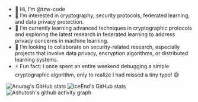 - 👋 Hi, I’m @tzw-code
- 👀 I’m interested in cryptography, security protocols, federated learning, and data privacy protection.
- 🌱 I’m currently learning advanced techniques in cryptographic protocols and exploring the latest research in federated learning to address privacy concerns in machine learning.
- 💞️ I’m looking to collaborate on security-related research, especially projects that involve data privacy, encryption algorithms, or distributed learning systems.
- ⚡ Fun fact: I once spent an entire weekend debugging a simple cryptographic algorithm, only to realize I had missed a tiny typo! 😅



<!---
tzw-code/tzw-code is a ✨ special ✨ repository because its `README.md` (this file) appears on your GitHub profile.
You can click the Preview link to take a look at your changes.
--->
![Anurag's GitHub stats](https://github-readme-stats.vercel.app/api?username=tzw-code)
![IceEnd's GitHub stats](https://github-immortality.vercel.app/api?username=tzw-code)
![Ashutosh's github activity graph](https://github-readme-activity-graph.vercel.app/graph?username=tzw-code)

